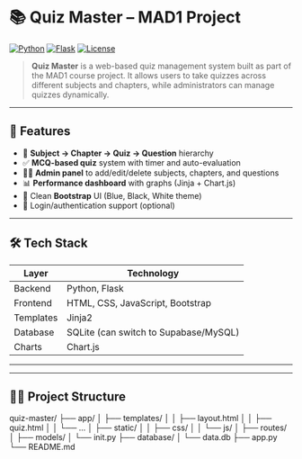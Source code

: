 # 📚 Quiz Master – MAD1 Project

[![Python](https://img.shields.io/badge/Python-3.10+-blue.svg)](https://www.python.org/)
[![Flask](https://img.shields.io/badge/Flask-Web%20Framework-green)](https://flask.palletsprojects.com/)
[![License](https://img.shields.io/badge/License-MIT-yellow.svg)](LICENSE)

> **Quiz Master** is a web-based quiz management system built as part of the MAD1 course project. It allows users to take quizzes across different subjects and chapters, while administrators can manage quizzes dynamically.

---

## 🚀 Features

- 📁 **Subject → Chapter → Quiz → Question** hierarchy
- ✅ **MCQ-based quiz** system with timer and auto-evaluation
- 👩‍🏫 **Admin panel** to add/edit/delete subjects, chapters, and questions
- 📊 **Performance dashboard** with graphs (Jinja + Chart.js)
- 🎨 Clean **Bootstrap** UI (Blue, Black, White theme)
- 🔐 Login/authentication support (optional)


---

## 🛠️ Tech Stack

| Layer       | Technology                         |
|------------|-------------------------------------|
| Backend     | Python, Flask                      |
| Frontend    | HTML, CSS, JavaScript, Bootstrap   |
| Templates   | Jinja2                             |
| Database    | SQLite (can switch to Supabase/MySQL) |
| Charts      | Chart.js                           |

---



---

## 🧑‍💻 Project Structure
quiz-master/
├── app/
│ ├── templates/
│ │ ├── layout.html
│ │ ├── quiz.html
│ │ └── ...
│ ├── static/
│ │ ├── css/
│ │ └── js/
│ ├── routes/
│ ├── models/
│ └── init.py
├── database/
│ └── data.db
├── app.py
└── README.md
